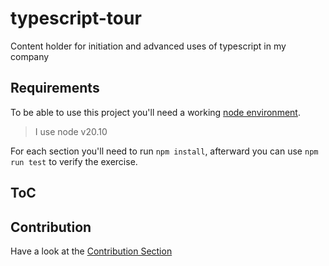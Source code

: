 # typescript-tour

Content holder for initiation and advanced uses of typescript in my company

## Requirements

To be able to use this project you'll need a working [node environment](https://nodejs.org/en).

> I use node v20.10

For each section you'll need to run `npm install`, afterward you can use `npm run test` to verify
the exercise.

## ToC

## Contribution

Have a look at the [Contribution Section](./CONTRIBUTING.md)
